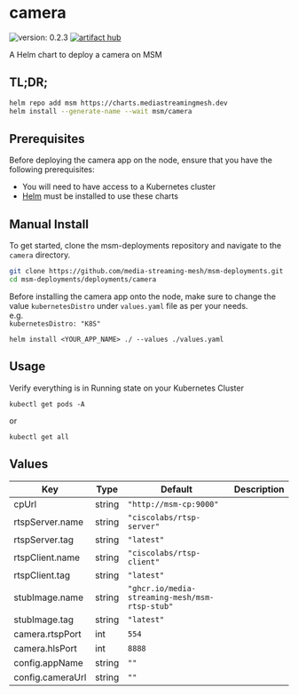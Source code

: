 # camera

![version: 0.2.3](https://img.shields.io/badge/version-0.2.3-informational?style=flat-square) [![artifact hub](https://img.shields.io/badge/artifact%20hub-camera-informational?style=flat-square)](https://artifacthub.io/packages/helm/media-streaming-mesh/camera)

A Helm chart to deploy a camera on MSM

## TL;DR;

```bash
helm repo add msm https://charts.mediastreamingmesh.dev
helm install --generate-name --wait msm/camera
```

## Prerequisites

Before deploying the camera app on the node, ensure that you have the following prerequisites:

- You will need to have access to a Kubernetes cluster<br>
- [Helm](https://helm.sh) must be installed to use these charts<br>

## Manual Install

To get started, clone the msm-deployments repository and navigate to the `camera` directory.

```sh
git clone https://github.com/media-streaming-mesh/msm-deployments.git
cd msm-deployments/deployments/camera
```

Before installing the camera app onto the node, make sure to change the value `kubernetesDistro` under `values.yaml` file as per your needs. <br>
e.g. <br>
`kubernetesDistro: "K8S"`

`helm install <YOUR_APP_NAME> ./ --values ./values.yaml`

## Usage

Verify everything is in Running state on your Kubernetes Cluster

`kubectl get pods -A`

or

`kubectl get all`

## Values

| Key              | Type   | Default                                        | Description |
|------------------|--------|------------------------------------------------|-------------|
| cpUrl            | string | `"http://msm-cp:9000"`                         |             |
| rtspServer.name  | string | `"ciscolabs/rtsp-server"`                      |             |
| rtspServer.tag   | string | `"latest"`                                     |             |
| rtspClient.name  | string | `"ciscolabs/rtsp-client"`                      |             |
| rtspClient.tag   | string | `"latest"`                                     |             |
| stubImage.name   | string | `"ghcr.io/media-streaming-mesh/msm-rtsp-stub"` |             |
| stubImage.tag    | string | `"latest"`                                     |             |
| camera.rtspPort  | int    | `554`                                          |             |
| camera.hlsPort   | int    | `8888`                                         |             |
| config.appName   | string | `""`                                           |             |
| config.cameraUrl | string | `""`                                           |             |
